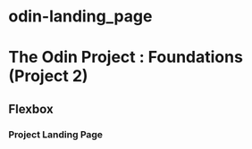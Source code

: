 # odin-landing_page

<h1> The Odin Project : Foundations (Project 2)</h1>
  <h2>Flexbox</h2>
    <h3>Project Landing Page</h3>
      <p></p>

